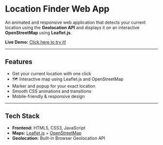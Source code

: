 # Location Finder Web App

An animated and responsive web application that detects your current location using the **Geolocation API** and displays it on an interactive **OpenStreetMap** using **Leaflet.js**.

**Live Demo:** [Click here to try it!](https://ekta1718.github.io/Location-Finder/)

---

##  Features

-  Get your current location with one click
- 🗺 Interactive map using Leaflet.js and OpenStreetMap
-  Marker and popup for your exact location
-  Smooth CSS animations and transitions
-  Mobile-friendly & responsive design

---

## Tech Stack

- **Frontend:** HTML5, CSS3, JavaScript
- **Maps:** [Leaflet.js](https://leafletjs.com) + [OpenStreetMap](https://www.openstreetmap.org)
- **Geolocation:** Built-in Browser Geolocation API

